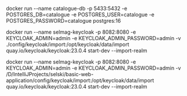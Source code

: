 docker run --name catalogue-db -p 5433:5432 -e POSTGRES_DB=catalogue -e POSTGRES_USER=catalogue -e POSTGRES_PASSWORD=catalogue postgres:16

docker run --name selmag-keycloak -p 8082:8080 -e KEYCLOAK_ADMIN=admin -e KEYCLOAK_ADMIN_PASSWORD=admin -v ./config/keycloak/import:/opt/keycloak/data/import quay.io/keycloak/keycloak:23.0.4 start-dev --import-realm

docker run --name selmag-keycloak -p 8082:8080 -e KEYCLOAK_ADMIN=admin -e KEYCLOAK_ADMIN_PASSWORD=admin -v /D/IntelliJProjects/selski/basic-web-application/config/keycloak/import:/opt/keycloak/data/import quay.io/keycloak/keycloak:23.0.4 start-dev --import-realm